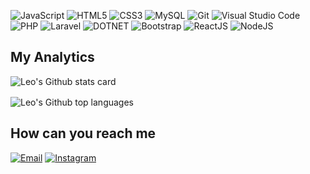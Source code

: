 ![JavaScript](https://img.shields.io/badge/-JavaScript-38406B?style=for-the-badge&logo=javascript&logoColor=F7DF1E)    ![HTML5](https://img.shields.io/badge/-HTML-38406B?style=for-the-badge&logo=html5&logoColor=E34F26)    ![CSS3](https://img.shields.io/badge/-CSS-38406B?style=for-the-badge&logo=css3&logoColor=1572B6)   ![MySQL](https://img.shields.io/badge/-MySQL-38406B?style=for-the-badge&logo=mysql&logoColor=4479A1)    ![Git](https://img.shields.io/badge/-Git-38406B?style=for-the-badge&logo=git&logoColor=F05032)    ![Visual Studio Code](https://img.shields.io/badge/-Visual%20Studio%20Code-38406B?style=for-the-badge&logo=visualstudiocode&logoColor=007ACC)    ![PHP](https://img.shields.io/badge/-PHP-38406B?style=for-the-badge&logo=php&logoColor=#61DAFB)    ![Laravel](https://img.shields.io/badge/-Laravel-38406B?style=for-the-badge&logo=laravel&logoColor=#61DAFB)    ![DOTNET](https://img.shields.io/badge/-DOTNET-38406B?style=for-the-badge&logo=dotnet&logoColor=#61DAFB)    ![Bootstrap](https://img.shields.io/badge/-Bootstrap-38406B?style=for-the-badge&logo=bootstrap&logoColor=#61DAFB)    ![ReactJS](https://img.shields.io/badge/-ReactJS-38406B?style=for-the-badge&logo=react&logoColor=#61DAFB)    ![NodeJS](https://img.shields.io/badge/-NodeJs-38406B?style=for-the-badge&logo=javascript&logoColor=F7DF1E)

## My Analytics

<div style="display: flex; flex-direction: column; max-width: 50%; gap: 1rem">
    <img src="https://github-readme-stats.vercel.app/api?username=leonardorsihd&show_icons=true&theme=dracula" alt="Leo's Github stats card">
    <img src="https://github-readme-stats.vercel.app/api/top-langs/?username=leonardorsihd&layout=compact&langs_count=6&theme=dracula" alt="Leo's Github top languages">
</div>

## How can you reach me

[![Email](https://img.shields.io/badge/-Email-38406B?style=for-the-badge&logo=microsoft-outlook&logoColor=0078D4)](mailto:leonardorsihd@gmail.com)    [![Instagram](https://img.shields.io/badge/-Instagram-38406B?style=for-the-badge&logo=instagram&logoColor=E4405F)](https://www.instagram.com/jammedlsn/)
